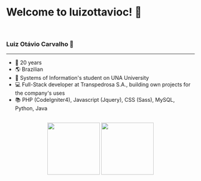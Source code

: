 <h1> Welcome to luizottavioc! 🎉</h1>
<br>
<h3> Luiz Otávio Carvalho 📌 </h3>
<hr>

+ 🎈 20 years
+ 🌎 Brazilian <br>
+ 🏫 Systems of Information's student on UNA University <br>
+ 💻 Full-Stack developer at Transpedrosa S.A., building own projects for the company's uses <br>
+ 📚 PHP (CodeIgniter4), Javascript (Jquery), CSS (Sass), MySQL, Python, Java
  
##

<div align="center">
  <img height="140em" src="https://github-readme-stats.vercel.app/api?username=luizottavioc&show_icons=true&theme=dracula&include_all_commits=true&count_private=true"/>
  <img height="140em" src="https://github-readme-stats.vercel.app/api/top-langs/?username=luizottavioc&layout=compact&langs_count=7&theme=dracula"/>
</div>
  

